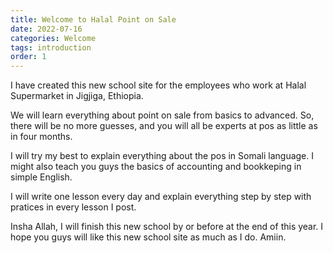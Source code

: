```yaml
---
title: Welcome to Halal Point on Sale
date: 2022-07-16
categories: Welcome
tags: introduction
order: 1
---
```


I have created this new school site for the employees who work at Halal Supermarket in Jigjiga, Ethiopia.

We will learn everything about point on sale from basics to advanced. So, there will be no more guesses, and you will all be experts at pos as little as in four months.

I will try my best to explain everything about the pos in Somali language. I might also teach you guys the basics of accounting and bookkeping in simple English.

I will write one lesson every day and explain everything step by step with pratices in every lesson I post.

Insha Allah, I will finish this new school by or before at the end of this year. I hope you guys will like this new school site as much as I do. Amiin.
